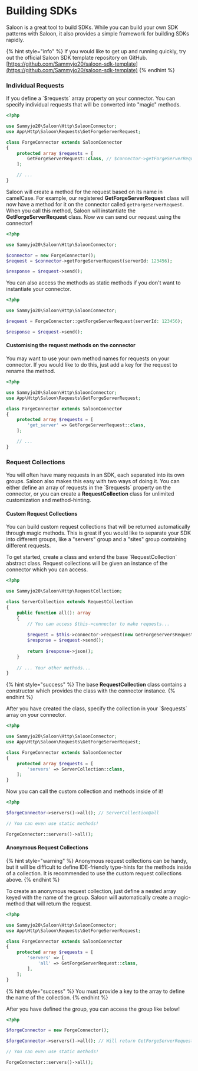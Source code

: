 # Building SDKs

Saloon is a great tool to build SDKs. While you can build your own SDK patterns with Saloon, it also provides a simple framework for building SDKs rapidly.

{% hint style="info" %}
If you would like to get up and running quickly, try out the official Saloon SDK template repository on GitHub. [https://github.com/Sammyjo20/saloon-sdk-template](https://github.com/Sammyjo20/saloon-sdk-template)
{% endhint %}

### Individual Requests

If you define a \`$requests\` array property on your connector. You can specify individual requests that will be converted into "magic" methods.

```php
<?php

use Sammyjo20\Saloon\Http\SaloonConnector;
use App\Http\Saloon\Requests\GetForgeServerRequest;

class ForgeConnector extends SaloonConnector
{
    protected array $requests = [
        GetForgeServerRequest::class, // $connector->getForgeServerRequest()
    ];

    // ...
}
```

Saloon will create a method for the request based on its name in camelCase. For example, our registered **GetForgeServerRequest** class will now have a method for it on the connector called `getForgeServerRequest`. When you call this method, Saloon will instantiate the **GetForgeServerRequest** class. Now we can send our request using the connector!

```php
<?php

use Sammyjo20\Saloon\Http\SaloonConnector;

$connector = new ForgeConnector();
$request = $connector->getForgeServerRequest(serverId: 123456);

$response = $request->send();
```

You can also access the methods as static methods if you don't want to instantiate your connector.

```php
<?php

use Sammyjo20\Saloon\Http\SaloonConnector;

$request = ForgeConnector::getForgeServerRequest(serverId: 123456);

$response = $request->send();
```

#### Customising the request methods on the connector

You may want to use your own method names for requests on your connector. If you would like to do this, just add a key for the request to rename the method.

```php
<?php

use Sammyjo20\Saloon\Http\SaloonConnector;
use App\Http\Saloon\Requests\GetForgeServerRequest;

class ForgeConnector extends SaloonConnector
{
    protected array $requests = [
        'get_server' => GetForgeServerRequest::class,
    ];

    // ...
}
```

### Request Collections

You will often have many requests in an SDK, each separated into its own groups. Saloon also makes this easy with two ways of doing it. You can either define an array of requests in the \`$requests\` property on the connector, or you can create a **RequestCollection** class for unlimited customization and method-hinting.

#### Custom Request Collections

You can build custom request collections that will be returned automatically through magic methods. This is great if you would like to separate your SDK into different groups, like a "servers" group and a "sites" group containing different requests.

To get started, create a class and extend the base \`RequestCollection\` abstract class. Request collections will be given an instance of the connector which you can access.&#x20;

```php
<?php

use Sammyjo20\Saloon\Http\RequestCollection;

class ServerCollection extends RequestCollection
{
    public function all(): array
    {
        // You can access $this->connector to make requests...
        
        $request = $this->connector->request(new GetForgeServersRequest);
        $response = $request->send();
        
        return $response->json();
    }
    
    // ... Your other methods...
}
```

{% hint style="success" %}
The base **RequestCollection** class contains a constructor which provides the class with the connector instance.
{% endhint %}

After you have created the class, specify the collection in your \`$requests\` array on your connector.

```php
<?php

use Sammyjo20\Saloon\Http\SaloonConnector;
use App\Http\Saloon\Requests\GetForgeServerRequest;

class ForgeConnector extends SaloonConnector
{
    protected array $requests = [
        'servers' => ServerCollection::class,
    ];
}
```

Now you can call the custom collection and methods inside of it!&#x20;

```php
<?php

$forgeConnector->servers()->all(); // ServerCollection@all

// You can even use static methods!

ForgeConnector::servers()->all();
```

#### Anonymous Request Collections

{% hint style="warning" %}
Anonymous request collections can be handy, but it will be difficult to define IDE-friendly type-hints for the methods inside of a collection. It is recommended to use the custom request collections above.
{% endhint %}

To create an anonymous request collection, just define a nested array keyed with the name of the group. Saloon will automatically create a magic-method that will return the request.&#x20;

```php
<?php

use Sammyjo20\Saloon\Http\SaloonConnector;
use App\Http\Saloon\Requests\GetForgeServerRequest;

class ForgeConnector extends SaloonConnector
{
    protected array $requests = [
        'servers' => [
            'all' => GetForgeServerRequest::class,
        ],
    ];
}
```

{% hint style="success" %}
You must provide a key to the array to define the name of the collection.
{% endhint %}

After you have defined the group, you can access the group like below!

```php
<?php

$forgeConnector = new ForgeConnector();

$forgeConnector->servers()->all(); // Will return GetForgeServerRequest

// You can even use static methods!

ForgeConnector::servers()->all();
```
